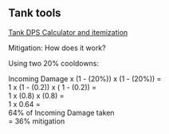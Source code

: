 ## Tank tools

[Tank DPS Calculator and itemization](https://bit.ly/TankDPSCalc520) 

Mitigation: How does it work?

Using two 20% cooldowns:

Incoming Damage x (1 - (20%)) x (1 - (20%)) = \
1 x (1 - (0.2)) x ( 1 - (0.2)) = \
1 x (0.8) x (0.8) = \
1 x 0.64 = \
64% of Incoming Damage taken \
= 36% mitigation
